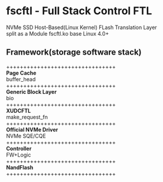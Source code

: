 # fscftl - Full Stack Control FTL
NVMe SSD Host-Based(Linux Kernel) FLash Translation Layer       
split as a Module fscftl.ko base Linux 4.0+       

## Framework(storage software stack)

++++++++++++++++++++++++++++++++   
**Page Cache**      
    buffer_head         
++++++++++++++++++++++++++++++++  
**Generic Block Layer**       
    bio        
++++++++++++++++++++++++++++++++  
**XUDCFTL**       
      make_request_fn    
++++++++++++++++++++++++++++++++    
**Official NVMe Driver**    
      NVMe SQE/CQE     
++++++++++++++++++++++++++++++++    
**Controller**    
      FW+Logic    
++++++++++++++++++++++++++++++++  
**NandFlash**     
++++++++++++++++++++++++++++++++     
